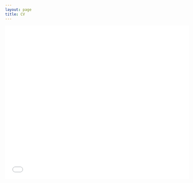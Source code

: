 ```yaml
---
layout: page
title: CV
---
```


 <embed src="/assets/cv/Timoshenko CV June 2025.pdf" width="600px" height="500px" />
